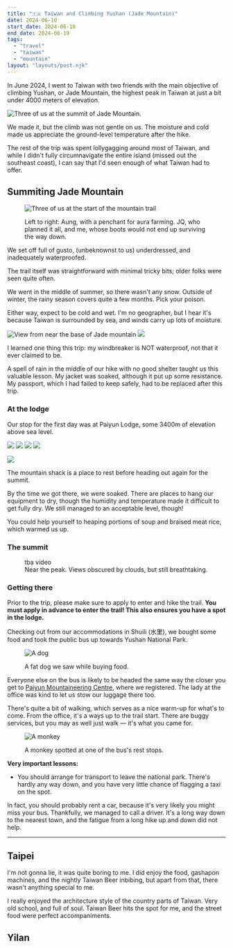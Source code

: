 ```yaml
---
title: "🇹🇼 Taiwan and Climbing Yushan (Jade Mountain)"
date: 2024-06-10
start_date: 2024-06-10
end_date: 2024-06-19
tags:
  - "travel"
  - "taiwan"
  - "mountain"
layout: "layouts/post.njk"
---
```


In June 2024, I went to Taiwan with two friends with the main objective of climbing Yushan,
or Jade Mountain, the highest peak in Taiwan at just a bit under 4000 meters of elevation.

![Three of us at the summit of Jade Mountain.](./yushan-summit.jpg)

We made it, but the climb was not gentle on us. The moisture and cold made us
appreciate the ground-level temperature after the hike.

The rest of the trip was spent lollygagging around most of Taiwan,
and while I didn't fully circumnavigate the entire island (missed out the southeast coast),
I can say that I'd seen enough of what Taiwan had to offer.

## Summiting Jade Mountain

<figure>

![Three of us at the start of the mountain trail](./yushan-base.jpg)

<figcaption>Left to right: Aung, with a penchant for aura farming.
JQ, who planned it all, and me, whose boots would not end up surviving the way down.
</figcaption>
</figure>

We set off full of gusto, (unbeknownst to us) underdressed, and inadequately waterproofed.

The trail itself was straightforward with minimal tricky bits; older folks were seen
quite often.

We went in the middle of summer, so there wasn't any snow. Outside of winter,
the rainy season covers quite a few months. Pick your poison.

Either way, expect to be cold and wet. I'm no geographer, but I hear it's
because Taiwan is surrounded by sea, and winds carry up lots of moisture.

![View from near the base of Jade mountain](./yushan-base2.jpg)
![](./yushan-midhike.jpg)

I learned one thing this trip: my windbreaker is NOT waterproof, not that it ever claimed to be.

A spell of rain in the middle of our hike with no good shelter taught us this valuable lesson.
My jacket was soaked, although it put up some resistance. My passport, which I had failed to keep safely,
had to be replaced after this trip.

### At the lodge

Our stop for the first day was at Paiyun Lodge, some 3400m of elevation above sea level.

![](./yushan-cabin.jpg)
![](./yushan-cabinbed.jpg)
![](./yushan-cabinfood.jpg)
![](./yushan-cabinlobby.jpg)

![](./yushan-day2morning.jpg)

The mountain shack is a place to rest before heading out
again for the summit.

By the time we got there, we were soaked.
There are places to hang our equipment to dry, though
the humidity and temperature made it difficult to
get fully dry. We still managed to an acceptable level, though!

You could help yourself to heaping portions of soup and 
braised meat rice, which warmed us up.

### The summit

<figure>
tba video
<figcaption>Near the peak. Views obscured by clouds, but still breathtaking.</figcaption>
</figure>

### Getting there

Prior to the trip, please make sure to apply to enter and hike the trail.
**You must apply in advance to enter the trail! This also ensures you have a spot in the lodge.**

Checking out from our accommodations in Shuili (水里), we bought some food and took 
the public bus up towards Yushan National Park.

<figure>

![A dog](./dog.jpg)
<figcaption>A fat dog we saw while buying food.</figcaption>
</figure>

Everyone else on the bus is likely to be headed the same way the closer you get to
[Paiyun Mountaineering Centre](https://maps.app.goo.gl/PxBaDftmCt3m5dWJA),
where we registered. The lady at the office was kind to let us stow our luggage there too.

There's quite a bit of walking, which serves as a nice warm-up for what's to come.
From the office, it's a ways up to the trail start. There are buggy services, but
you may as well just walk — it's what you came for.

<figure>

![A monkey](./monkey.jpg)
<figcaption>A monkey spotted at one of the bus's rest stops.</figcaption>
</figure>

**Very important lessons:**
- You should arrange for transport to leave the national park. There's hardly any way down,
and you have very little chance of flagging a taxi on the spot.

In fact, you should probably rent a car, because it's very likely you might miss your bus.
Thankfully, we managed to call a driver. It's a long way down to the nearest town,
and the fatigue from a long hike up and down did not help.

---

## Taipei

I'm not gonna lie, it was quite boring to me.
I did enjoy the food, gashapon machines, and the nightly Taiwan Beer inbibing,
but apart from that, there wasn't anything special to me.

I really enjoyed the architecture style of the country
parts of Taiwan. Very old school, and full of soul.
Taiwan Beer hits the spot for me, and the street food
were perfect accompaniments.

## Yilan


